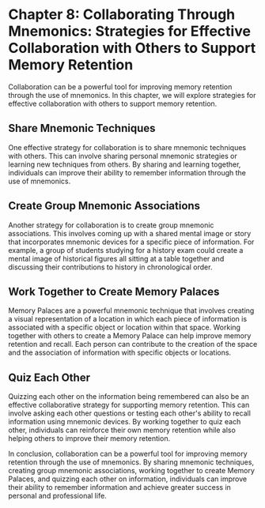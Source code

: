 Chapter 8: Collaborating Through Mnemonics: Strategies for Effective Collaboration with Others to Support Memory Retention
==========================================================================================================================

Collaboration can be a powerful tool for improving memory retention through the use of mnemonics. In this chapter, we will explore strategies for effective collaboration with others to support memory retention.

Share Mnemonic Techniques
-------------------------

One effective strategy for collaboration is to share mnemonic techniques with others. This can involve sharing personal mnemonic strategies or learning new techniques from others. By sharing and learning together, individuals can improve their ability to remember information through the use of mnemonics.

Create Group Mnemonic Associations
----------------------------------

Another strategy for collaboration is to create group mnemonic associations. This involves coming up with a shared mental image or story that incorporates mnemonic devices for a specific piece of information. For example, a group of students studying for a history exam could create a mental image of historical figures all sitting at a table together and discussing their contributions to history in chronological order.

Work Together to Create Memory Palaces
--------------------------------------

Memory Palaces are a powerful mnemonic technique that involves creating a visual representation of a location in which each piece of information is associated with a specific object or location within that space. Working together with others to create a Memory Palace can help improve memory retention and recall. Each person can contribute to the creation of the space and the association of information with specific objects or locations.

Quiz Each Other
---------------

Quizzing each other on the information being remembered can also be an effective collaborative strategy for supporting memory retention. This can involve asking each other questions or testing each other's ability to recall information using mnemonic devices. By working together to quiz each other, individuals can reinforce their own memory retention while also helping others to improve their memory retention.

In conclusion, collaboration can be a powerful tool for improving memory retention through the use of mnemonics. By sharing mnemonic techniques, creating group mnemonic associations, working together to create Memory Palaces, and quizzing each other on information, individuals can improve their ability to remember information and achieve greater success in personal and professional life.
